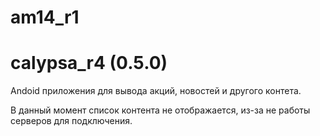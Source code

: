 # am14_r1

# calypsa_r4 (0.5.0)

Andoid приложения для вывода акций, новостей и другого контета.

В данный момент список контента не отображается, из-за не работы серверов для подключения.
